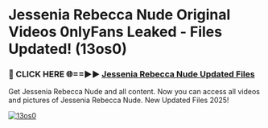 # Jessenia Rebecca Nude Original Videos 0nlyFans Leaked - Files Updated! (13os0)

<h3>🔴 CLICK HERE 🌐==►► <a href="https://tinyurl.com/52m3yx9h" rel="nofollow">Jessenia Rebecca Nude Updated Files</a></h3>

Get Jessenia Rebecca Nude and all content. Now you can access all videos and pictures of Jessenia Rebecca Nude. New Updated Files 2025!

[![13os0](https://i.imgur.com/TnHtlc8.gif)](https://tinyurl.com/52m3yx9h)
